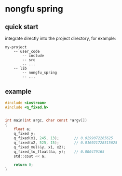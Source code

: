 # nongfu spring



## quick start

integrate directly into the project directory, for example:
```
my-project
    -- user_code
        -- include
        -- src
        -- ...
    -- lib
        -- nongfu_spring
        -- ...
```

## example

```C
#include <iostream>
#include <q_fixed.h>


int main(int argc, char const *argv[])
{
    float a;
    q_fixed y;
    q_fixed(x1, 245, 13);       // 0.0299072265625
    q_fixed(x2, 525, 15);       // 0.016021728515625
    q_fixed_mul(&y, x1, x2);    
    q_fixed_to_float(&a, y);    // 0.000479165
    std::cout << a;

    return 0;
}
```